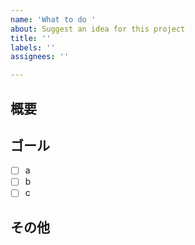 ```yaml
---
name: 'What to do '
about: Suggest an idea for this project
title: ''
labels: ''
assignees: ''

---
```


## 概要

## ゴール
- [ ] a
- [ ] b
- [ ] c
## その他
